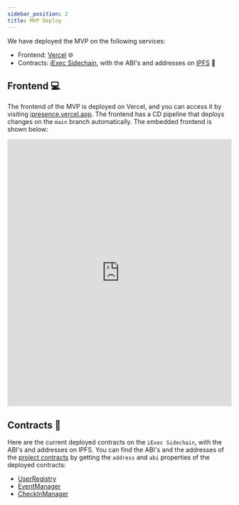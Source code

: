 ```yaml
---
sidebar_position: 2
title: MVP Deploy
---
```


We have deployed the MVP on the following services:

-   Frontend: [Vercel](https://vercel.com/) 🌐
-   Contracts: [iExec Sidechain](https://chainlist.org/chain/134), with the ABI's and addresses on [IPFS](https://ipfs.tech/) 🔗

## Frontend 💻

The frontend of the MVP is deployed on Vercel, and you can access it by visiting [ipresence.vercel.app](https://luminate-lumx.vercel.app/). The frontend has a CD pipeline that deploys changes on the `main` branch automatically. The embedded frontend is shown below:

<iframe src="https://luminate-lumx.app/" width="100%" height="600" frameborder="0" allowfullscreen></iframe>


## Contracts 📄

Here are the current deployed contracts on the `iExec Sidechain`, with the ABI's and addresses on IPFS. You can find the ABI's and the addresses of the [project contracts](https://github.com/Bottle-Coders/iPresence/tree/main/smartcontracts/packages/hardhat/contracts) by getting the `address` and `abi` properties of the deployed contracts:

-   [UserRegistry](https://gateway.pinata.cloud/ipfs/QmTfK9PZXJkDXqCmT6rwT7o268jjpwtUkJr7aCFuuCQkgk)
-   [EventManager](https://gateway.pinata.cloud/ipfs/QmP5GCxh9vJHQtQ6gt1nDziXJNtRSgmfjsYZyDtPmacVqo)
-   [CheckInManager](https://gateway.pinata.cloud/ipfs/QmSJKQ1K1Rikxe3m18cC2dWed1sBaxwnwuKbGZptxcQnbB)
